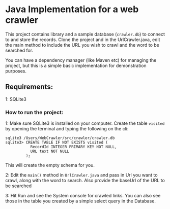 # Java Implementation for a web crawler

This project contains library and a sample database (`crawler.db`) to connect to and store the records.
Clone the project and in the UrlCrawler.java, edit the main method to include the URL
you wish to crawl and the word to be searched for.

You can have a dependency manager (like Maven etc) for managing the project, but this is a simple basic implementation 
for demonstration purposes.

## Requirements:
1: SQLite3

### How to run the project:
1: Make sure SQLite3 is installed on your computer. Create the table `visited` by opening the terminal and typing the following
on the cli:
```
sqlite3 /Users/WebCrawler/src/crawler/crawler.db
sqlite3> CREATE TABLE IF NOT EXISTS visited (
           RecordId INTEGER PRIMARY KEY NOT NULL,
           URL text NOT NULL
         );
```
This will create the empty schema for you.

2: Edit the `main()` method in `UrlCrawler.java` and pass in Url you want to crawl, along with the word to search.
Also provide the baseUrl of the URL to be searched

3: Hit Run and see the System console for crawled links. You can also see those in the table you created
by a simple select query in the Database.

